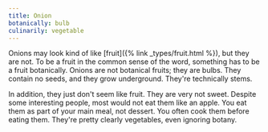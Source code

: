 ```yaml
---
title: Onion
botanically: bulb
culinarily: vegetable
---
```

Onions may look kind of like [fruit]({% link _types/fruit.html %}), but they are not. To be a fruit in the common sense of the word, something has to be a fruit botanically. Onions are not botanical fruits; they are bulbs. They contain no seeds, and they grow underground. They're technically stems.

In addition, they just don't seem like fruit. They are very not sweet. Despite some interesting people, most would not eat them like an apple. You eat them as part of your main meal, not dessert. You often cook them before eating them. They're pretty clearly vegetables, even ignoring botany.